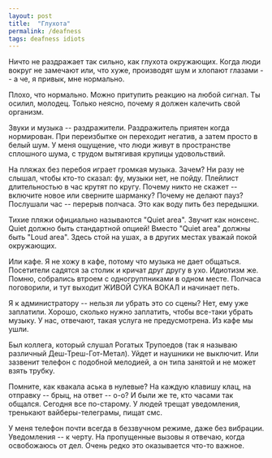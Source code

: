 ```yaml
---
layout: post
title:  "Глухота"
permalink: /deafness
tags: deafness idiots
---
```


Ничто не раздражает так сильно, как глухота окружающих. Когда люди вокруг не
замечают или, что хуже, производят шум и хлопают глазами -- а че, я привык, мне
нормально.

Плохо, что нормально. Можно притупить реакцию на любой сигнал. Ты осилил,
молодец. Только неясно, почему я должен калечить свой организм.

Звуки и музыка -- раздражители. Раздражитель приятен когда нормирован. При
переизбытке он переходит негатив, а затем просто в белый шум. У меня ощущение,
что люди живут в пространстве сплошного шума, с трудом вытягивая крупицы
удовольствий.

На пляжах без перебоя играет громкая музыка. Зачем? Ни разу не слышал, чтобы
кто-то сказал: фу, музыки нет, не пойду. Плейлист длительностью в час крутят по
кругу. Почему никто не скажет -- включите новое или сверните шарманку? Почему не
делают пауз?  Послушали час -- перерыв полчаса. Это как воду пить без передышки.

Тихие пляжи официально называются "Quiet area". Звучит как нонсенс. Quiet должно
быть стандартной опцией! Вместо "Quiet area" должны быть "Loud area". Здесь стой
на ушах, а в других местах уважай покой окружающих.

Или кафе. Я не хожу в кафе, потому что музыка не дает общаться. Посетители
садятся за столик и кричат друг другу в ухо. Идиотизм же. Помню, собрались
втроем с одногруппниками в одном месте. Полчаса поговорили, и тут выходит ЖИВОЙ
СУКА ВОКАЛ и начинает петь.

Я к администратору -- нельзя ли убрать это со сцены?  Нет, ему уже
заплатили. Хорошо, сколько нужно заплатить, чтобы все-таки убрать музыку. У нас,
отвечают, такая услуга не предусмотрена. Из кафе мы ушли.

Был коллега, который слушал Рогатых Трупоедов (так я называю различный
Деш-Треш-Гот-Метал). Уйдет и наушники не выключит. Или зазвенит телефон с
подобной мелодией, а он типа занятой и не может взять трубку.

Помните, как квакала аська в нулевые? На каждую клавишу клац, на отправку --
брыц, на ответ -- о-о? И были же те, кто часами так общался. Сегодня все
по-старому. У людей трещат уведомления, тренькают вайберы-телеграмы, пищат смс.

У меня телефон почти всегда в беззвучном режиме, даже без вибрации. Уведомления
-- к черту. На пропущенные вызовы я отвечаю, когда освобожаюсь от дел. Очень
редко это оказывается что-то важное.
